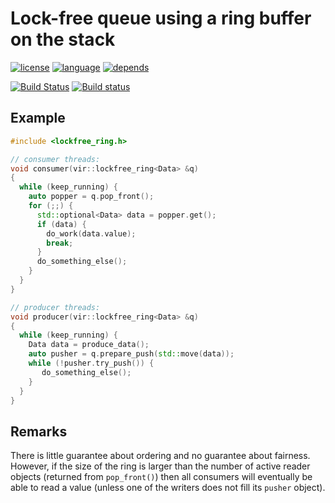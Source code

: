 Lock-free queue using a ring buffer on the stack
==================================================

[![license](https://img.shields.io/github/license/mattkretz/lockfree_ring.svg)](https://github.com/mattkretz/lockfree_ring/blob/master/LICENSE)
[![language](https://img.shields.io/badge/language-C%2B%2B11-blue.svg)](https://isocpp.org/)
[![depends](https://img.shields.io/badge/depends-virtest-brightgreen.svg)](https://github.com/mattkretz/virtest)

[![Build Status](https://travis-ci.org/mattkretz/lockfree_ring.svg)](https://travis-ci.org/mattkretz/lockfree_ring)
[![Build status](https://ci.appveyor.com/api/projects/status/5k3wkpxvoqf99ef6?svg=true)](https://ci.appveyor.com/project/mattkretz/lockfree_ring)

Example
--------------

```C++
#include <lockfree_ring.h>

// consumer threads:
void consumer(vir::lockfree_ring<Data> &q)
{
  while (keep_running) {
    auto popper = q.pop_front();
    for (;;) {
      std::optional<Data> data = popper.get();
      if (data) {
        do_work(data.value);
        break;
      }
      do_something_else();
    }
  }
}

// producer threads:
void producer(vir::lockfree_ring<Data> &q)
{
  while (keep_running) {
    Data data = produce_data();
    auto pusher = q.prepare_push(std::move(data));
    while (!pusher.try_push()) {
       do_something_else();
    }
  }
}
```

Remarks
--------------

There is little guarantee about ordering and no guarantee about fairness.  
However, if the size of the ring is larger than the number of active reader 
objects (returned from `pop_front()`) then all consumers will eventually be 
able to read a value (unless one of the writers does not fill its `pusher` 
object).
